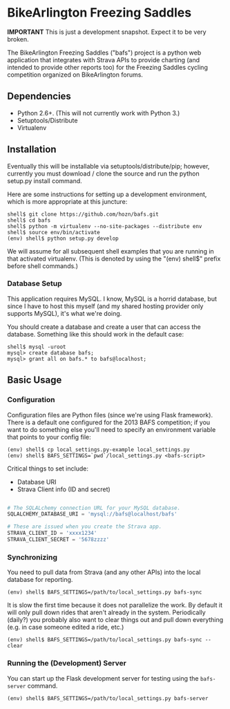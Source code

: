 # BikeArlington Freezing Saddles

**IMPORTANT**
This is just a development snapshot.  Expect it to be very broken.

The BikeArlington Freezing Saddles ("bafs") project is a python web application that integrates with Strava APIs to 
provide charting (and intended to provide other reports too) for the Freezing Saddles cycling competition organized
on BikeArlington forums.

## Dependencies
 
* Python 2.6+.  (This will not currently work with Python 3.)
* Setuptools/Distribute
* Virtualenv

## Installation

Eventually this will be installable via setuptools/distribute/pip; however, currently you must 
download / clone the source and run the python setup.py install command.

Here are some instructions for setting up a development environment, which is more appropriate
at this juncture:

	shell$ git clone https://github.com/hozn/bafs.git
	shell$ cd bafs
	shell$ python -m virtualenv --no-site-packages --distribute env
	shell$ source env/bin/activate
    (env) shell$ python setup.py develop

We will assume for all subsequent shell examples that you are running in that activated virtualenv.  (This is denoted by using 
the "(env) shell$" prefix before shell commands.)    
   
### Database Setup

This application requires MySQL.  I know, MySQL is a horrid database, but since I have to host this myself (and my shared hosting
provider only supports MySQL), it's what we're doing.

You should create a database and create a user that can access the database.  Something like this should work in the default case:

	shell$ mysql -uroot
	mysql> create database bafs;
	mysql> grant all on bafs.* to bafs@localhost;

## Basic Usage

### Configuration

Configuration files are Python files (since we're using Flask framework).  There is a default one configured for the 2013 BAFS competition;
if you want to do something else you'll need to specify an environment variable that points to your config file:

	(env) shell$ cp local_settings.py-example local_settings.py
	(env) shell$ BAFS_SETTINGS=`pwd`/local_settings.py <bafs-script>
	
Critical things to set include:
* Database URI
* Strava Client info (ID and secret)

```python

# The SQLALchemy connection URL for your MySQL database.
SQLALCHEMY_DATABASE_URI = 'mysql://bafs@localhost/bafs'

# These are issued when you create the Strava app.
STRAVA_CLIENT_ID = 'xxxx1234'
STRAVA_CLIENT_SECRET = '5678zzzz'
```
	
### Synchronizing

You need to pull data from Strava (and any other APIs) into the local database for reporting.

	(env) shell$ BAFS_SETTINGS=/path/to/local_settings.py bafs-sync
	
It is slow the first time because it does not parallelize the work.  By default it will only pull down rides that aren't
already in the system.  Periodically (daily?) you probably also want to clear things out and pull down everything (e.g. in
case someone edited a ride, etc.)

	(env) shell$ BAFS_SETTINGS=/path/to/local_settings.py bafs-sync --clear

### Running the (Development) Server

You can start up the Flask development server for testing using the `bafs-server` command.

	(env) shell$ BAFS_SETTINGS=/path/to/local_settings.py bafs-server
	
